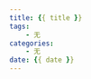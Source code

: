 ```yaml
---
title: {{ title }}
tags:
    - 无
categories: 
    - 无
date: {{ date }}
---
```



<!-- ---
title: {{ title }}
date: {{ date }}
tags:
--- -->
